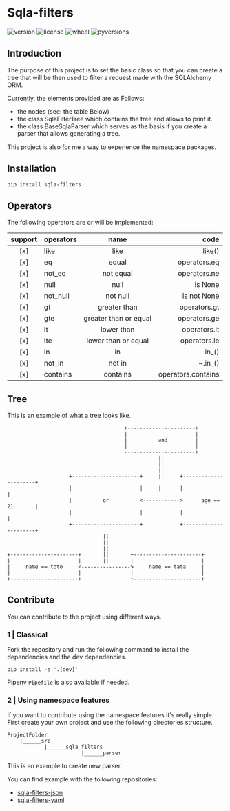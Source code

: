 # Sqla-filters

![version](https://img.shields.io/pypi/v/sqla-filters.svg)
![license](https://img.shields.io/pypi/l/sqla-filters.svg)
![wheel](https://img.shields.io/pypi/wheel/sqla-filters.svg)
![pyversions](https://img.shields.io/pypi/pyversions/sqla-filters.svg)

## Introduction 

The purpose of this project is to set the basic class so that you can create a tree that will be then used to filter a request made with the SQLAlchemy ORM.

Currently, the elements provided are as Follows:
- the nodes (see: the table Below)
- the class SqlaFilterTree which contains the tree and allows to print it.
- the class BaseSqlaParser which serves as the basis if you create a parser that allows generating a tree.

This project is also for me a way to experience the namespace packages.

## Installation

```bash
pip install sqla-filters
```

## Operators

The following operators are or will be implemented:

| support | operators |          name         |        code        |
|:-------:|:----------|:---------------------:|-------------------:|
|   [x]   | like      | like                  | like()             |
|   [x]   | eq        | equal                 | operators.eq       |
|   [x]   | not_eq    | not equal             | operators.ne       |
|   [x]   | null      | null                  | is None            |
|   [x]   | not_null  | not null              | is not None        |
|   [x]   | gt        | greater than          | operators.gt       |
|   [x]   | gte       | greater than or equal | operators.ge       |
|   [x]   | lt        | lower than            | operators.lt       |
|   [x]   | lte       | lower than or equal   | operators.le       |
|   [x]   | in        | in                    | in_()              |
|   [x]   | not_in    | not in                | ~.in_()            |
|   [x]   | contains  | contains              | operators.contains |


## Tree

This is an example of what a tree looks like.

```
                                      +----------------------+
                                      |                      |
                                      |          and         |
                                      |                      |
                                      -----------------------+
                                                 ||
                                                 ||
                                                 ||
                    +----------------------+     ||     +----------------------+
                    |                      |     ||     |                      |
                    |          or          <------------>      age == 21       |
                    |                      |            |                      |
                    +----------------------+            +----------------------+
                               ||
                               ||
                               ||
+----------------------+       ||       +----------------------+
|                      |       ||       |                      |
|     name == toto     <---------------->     name == tata     |
|                      |                |                      |
+----------------------+                +----------------------+
```

## Contribute

You can contribute to the project using different ways.

### 1 | Classical

Fork the repository and run the following command to install the dependencies and the dev dependencies.

`pip install -e '.[dev]'`

Pipenv `Pipefile` is also available if needed.

### 2 | Using namespace features

If you want to contribute using the namespace features it's really simple.
First create your own project and use the following directories structure.

    ProjectFolder
        |______src
                |______sqla_filters
                            |______parser

This is an example to create new parser.

You can find example with the following repositories:

- [sqla-filters-json](https://github.com/MarcAureleCoste/sqla-filters-json)
- [sqla-filters-yaml](https://github.com/MarcAureleCoste/sqla-filters-yaml)
